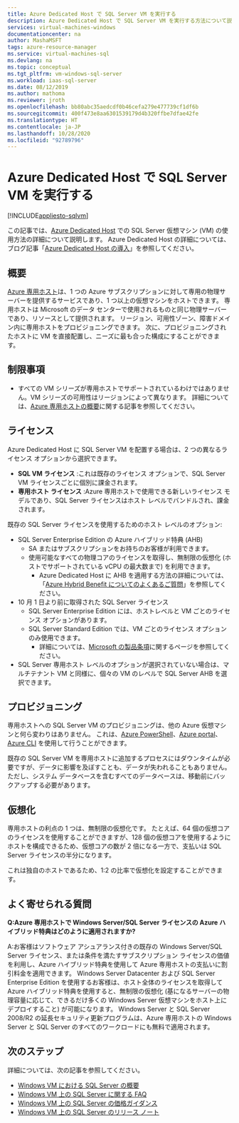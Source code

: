 ```yaml
---
title: Azure Dedicated Host で SQL Server VM を実行する
description: Azure Dedicated Host で SQL Server VM を実行する方法について説明します。
services: virtual-machines-windows
documentationcenter: na
author: MashaMSFT
tags: azure-resource-manager
ms.service: virtual-machines-sql
ms.devlang: na
ms.topic: conceptual
ms.tgt_pltfrm: vm-windows-sql-server
ms.workload: iaas-sql-server
ms.date: 08/12/2019
ms.author: mathoma
ms.reviewer: jroth
ms.openlocfilehash: bb80abc35aedcdf0b46cefa279e477739cf1df6b
ms.sourcegitcommit: 400f473e8aa6301539179d4b320ffbe7dfae42fe
ms.translationtype: HT
ms.contentlocale: ja-JP
ms.lasthandoff: 10/28/2020
ms.locfileid: "92789796"
---
```

# <a name="run-sql-server-vm-on-an-azure-dedicated-host"></a>Azure Dedicated Host で SQL Server VM を実行する 
[!INCLUDE[appliesto-sqlvm](../../includes/appliesto-sqlvm.md)]

この記事では、[Azure Dedicated Host](../../../virtual-machines/dedicated-hosts.md) での SQL Server 仮想マシン (VM) の使用方法の詳細について説明します。 Azure Dedicated Host の詳細については、ブログ記事「[Azure Dedicated Host の導入](https://azure.microsoft.com/blog/introducing-azure-dedicated-host/)」を参照してください。 

## <a name="overview"></a>概要
[Azure 専用ホスト](../../../virtual-machines/dedicated-hosts.md)は、1 つの Azure サブスクリプションに対して専用の物理サーバーを提供するサービスであり、1 つ以上の仮想マシンをホストできます。 専用ホストは Microsoft のデータ センターで使用されるものと同じ物理サーバーであり、リソースとして提供されます。 リージョン、可用性ゾーン、障害ドメイン内に専用ホストをプロビジョニングできます。 次に、プロビジョニングされたホストに VM を直接配置し、ニーズに最も合った構成にすることができます。

## <a name="limitations"></a>制限事項

- すべての VM シリーズが専用ホストでサポートされているわけではありません。VM シリーズの可用性はリージョンによって異なります。 詳細については、[Azure 専用ホストの概要](../../../virtual-machines/dedicated-hosts.md)に関する記事を参照してください。

## <a name="licensing"></a>ライセンス

Azure Dedicated Host に SQL Server VM を配置する場合は、2 つの異なるライセンス オプションから選択できます。 

  - **SQL VM ライセンス** :これは既存のライセンス オプションで、SQL Server VM ライセンスごとに個別に課金されます。 
  - **専用ホスト ライセンス** :Azure 専用ホストで使用できる新しいライセンス モデルであり、SQL Server ライセンスはホスト レベルでバンドルされ、課金されます。 


既存の SQL Server ライセンスを使用するためのホスト レベルのオプション: 
  - SQL Server Enterprise Edition の Azure ハイブリッド特典 (AHB)
    - SA またはサブスクリプションをお持ちのお客様が利用できます。
    - 使用可能なすべての物理コアのライセンスを取得し、無制限の仮想化 (ホストでサポートされている vCPU の最大数まで) を利用できます。
        - Azure Dedicated Host に AHB を適用する方法の詳細については、「[Azure Hybrid Benefit についてのよくあるご質問](https://azure.microsoft.com/pricing/hybrid-benefit/faq/)」を参照してください。 
  - 10 月 1 日より前に取得された SQL Server ライセンス
      - SQL Server Enterprise Edition には、ホストレベルと VM ごとのライセンス オプションがあります。 
      - SQL Server Standard Edition では、VM ごとのライセンス オプションのみ使用できます。 
          - 詳細については、[Microsoft の製品条項](https://www.microsoft.com/licensing/product-licensing/products)に関するページを参照してください。 
  - SQL Server 専用ホスト レベルのオプションが選択されていない場合は、マルチテナント VM と同様に、個々の VM のレベルで SQL Server AHB を選択できます。



## <a name="provisioning"></a>プロビジョニング  
専用ホストへの SQL Server VM のプロビジョニングは、他の Azure 仮想マシンと何ら変わりはありません。 これは、[Azure PowerShell](../../../virtual-machines/windows/dedicated-hosts-powershell.md)、[Azure portal](../../../virtual-machines/dedicated-hosts-portal.md)、[Azure CLI](../../../virtual-machines/linux/dedicated-hosts-cli.md) を使用して行うことができます。

既存の SQL Server VM を専用ホストに追加するプロセスにはダウンタイムが必要ですが、データに影響を及ぼすことも、データが失われることもありません。 ただし、システム データベースを含むすべてのデータベースは、移動前にバックアップする必要があります。

## <a name="virtualization"></a>仮想化 

専用ホストの利点の 1 つは、無制限の仮想化です。 たとえば、64 個の仮想コアのライセンスを使用することができますが、128 個の仮想コアを使用するようにホストを構成できるため、仮想コアの数が 2 倍になる一方で、支払いは SQL Server ライセンスの半分になります。 

これは独自のホストであるため、1:2 の比率で仮想化を設定することができます。 

## <a name="faq"></a>よく寄せられる質問

**Q:Azure 専用ホストで Windows Server/SQL Server ライセンスの Azure ハイブリッド特典はどのように適用されますか?**

A:お客様はソフトウェア アシュアランス付きの既存の Windows Server/SQL Server ライセンス、または条件を満たすサブスクリプション ライセンスの価値を利用し、Azure ハイブリッド特典を使用して Azure 専用ホストの支払いに割引料金を適用できます。 Windows Server Datacenter および SQL Server Enterprise Edition を使用するお客様は、ホスト全体のライセンスを取得して Azure ハイブリッド特典を使用すると、無制限の仮想化 (基になるサーバーの物理容量に応じて、できるだけ多くの Windows Server 仮想マシンをホスト上にデプロイすること) が可能になります。  Windows Server と SQL Server 2008/R2 の延長セキュリティ更新プログラムは、Azure 専用ホストの Windows Server と SQL Server のすべてのワークロードにも無料で適用されます。 

## <a name="next-steps"></a>次のステップ

詳細については、次の記事を参照してください。 

* [Windows VM における SQL Server の概要](sql-server-on-azure-vm-iaas-what-is-overview.md)
* [Windows VM 上の SQL Server に関する FAQ](frequently-asked-questions-faq.md)
* [Windows VM 上の SQL Server の価格ガイダンス](pricing-guidance.md)
* [Windows VM 上の SQL Server のリリース ノート](doc-changes-updates-release-notes.md)